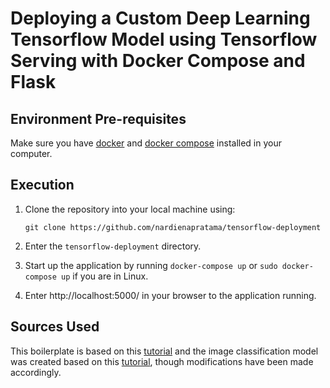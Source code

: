# Deploying a Custom Deep Learning Tensorflow Model using Tensorflow Serving with Docker Compose and Flask

## Environment Pre-requisites

Make sure you have [docker](https://docs.docker.com/get-docker/) and [docker compose](https://docs.docker.com/compose/install/) installed in your computer.

## Execution

1. Clone the repository into your local machine using:

    ```git clone https://github.com/nardienapratama/tensorflow-deployment```
    
2. Enter the `tensorflow-deployment` directory.
3. Start up the application by running `docker-compose up` or `sudo docker-compose up` if you are in Linux.
4. Enter http://localhost:5000/ in your browser to the application running.
    
## Sources Used

This boilerplate is based on this [tutorial](https://towardsdatascience.com/deploying-deep-learning-models-using-tensorflow-serving-with-docker-and-flask-3b9a76ffbbda) and the image classification model was created based on this [tutorial](https://androidkt.com/tensorflow-model-for-prediction-from-scratch/), though modifications have been made accordingly.
